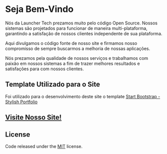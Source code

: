# Seja Bem-Vindo

Nós da Launcher Tech prezamos muito pelo código Open Source. Nossos sistemas são projetados para funcionar de maneira multi-plataforma, garantindo a satisfação de nossos clientes independente de sua plataforma.

Aqui divulgamos o código fonte de nosso site e firmamos nosso compromisso de sempre buscarmos a melhoria de nossas aplicações.

Nós prezamos pela qualidade de nossos serviços e trabalhamos com paixão em nossos sistemas a fim de trazer melhores resultados e satisfações para com nossos clientes.

## Template Utilizado para o Site

Foi utilizado para o desenvolvimento deste site o template [Start Bootstrap - Stylish Portfolio](https://startbootstrap.com/template-overviews/stylish-portfolio/)

## [Visite Nosso Site!](http://launchertech.com/)

## License

Code released under the [MIT](https://github.com/Launcher-Tech/SiteLauncherTech/blob/master/LICENSE) license.
